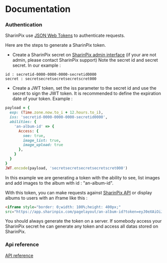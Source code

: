 # Documentation

### Authentication

SharinPix use [JSON Web Tokens](http://jwt.io/) to authenticate requests.

Here are the steps to generate a SharinPix token.

- Create a SharinPix secret on [SharinPix admin interface](https://app.sharinpix.com/admin)
(if your are not admin, please contact SharinPix support) Note the secret id and
secret secret. In our example :

```
id : secretid-0000-0000-0000-secretid0000
secret : secretsecretsecretsecretscret000
```

- Create a JWT token, set the iss parameter to the secret id and use the secret
  to sign the JWT token. It is recommended to define the expiration date of your token. Example :

```ruby
payload = {
  exp: (Time.zone.now.to_i + 12.hours.to_i),
  iss: 'secretid-0000-0000-0000-secretid0000',
  abilities: {
    'an-album-id' => {
      Access: {
        see: true,
        image_list: true,
        image_upload: true
      },
    }
  }
}
JWT.encode(payload, 'secretsecretsecretsecretscret000')
```

In this example we are generating a token with the ability to see, list images
and add images to the album with id : "an-album-id".


With this token, you can make requests against [SharinPix API](api/index.markdown) or display albums to
users with an iframe like this :


```html
<iframe style="border: 0;width: 100%;height: 400px;"
src="https://app.sharinpix.com/pagelayout/an-album-id?token=eyJ0eXAiOiJKV1QiLCJhbGciOiJIUzI1NiJ9.eyJleHAiOjE0NTY5NTM0NTcsImlzcyI6InNlY3JldGlkLTAwMDAtMDAwMC0wMDAwLXNlY3JldGlkMDAwMCIsImFiaWxpdGllcyI6eyJhbi1hbGJ1bS1pZCI6eyJBY2Nlc3MiOnsic2VlIjp0cnVlLCJpbWFnZV9saXN0Ijp0cnVlLCJpbWFnZV91cGxvYWQiOnRydWV9fX19.f1_S49veaevYji-xTtDKVFhFNATdd2QarisHxew_aCQ"/>
```


You should always generate the token on a server. If somebody access your
SharinPix secret he can generate any token and access all datas stored on
SharinPix.


### Api reference

[API reference](api/index.markdown)
